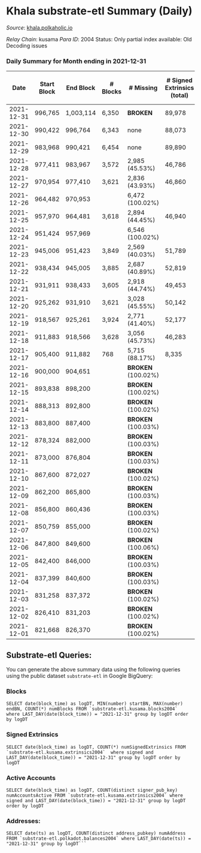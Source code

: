 # Khala substrate-etl Summary (Daily)

_Source_: [khala.polkaholic.io](https://khala.polkaholic.io)

*Relay Chain*: kusama
*Para ID*: 2004
Status: Only partial index available: Old Decoding issues


### Daily Summary for Month ending in 2021-12-31


| Date | Start Block | End Block | # Blocks | # Missing | # Signed Extrinsics (total) | # Active Accounts | # Addresses with Balances | # Events | # Transfers | # XCM Transfers In | # XCM Transfers Out |
| ---- | ----------- | --------- | -------- | --------- | --------------------------- | ----------------- | ------------------------- | -------- | ----------- | ------------------ | ------------------- |
| 2021-12-31 | 996,765 | 1,003,114 | 6,350 |  **BROKEN**  | 89,978 | 1,308 | 13,764 | 946,050 | 142 ($121,000) |   |   |
| 2021-12-30 | 990,422 | 996,764 | 6,343 | none  | 88,073 | 1,297 | 13,763 | 926,617 | 102 ($460,007) |   |   |
| 2021-12-29 | 983,968 | 990,421 | 6,454 | none  | 89,890 | 1,321 | 13,760 | 941,895 | 112 ($84,607.90) |   |   |
| 2021-12-28 | 977,411 | 983,967 | 3,572 | 2,985 (45.53%) | 46,786 | 1,276 | 13,748 | 487,393 | 99 ($203,265) |   |   |
| 2021-12-27 | 970,954 | 977,410 | 3,621 | 2,836 (43.93%) | 46,860 | 1,249 | 13,744 | 488,952 | 124 ($24,451.19) |   |   |
| 2021-12-26 | 964,482 | 970,953 |  | 6,472 (100.02%) |  |  |  |  |   |   |   |
| 2021-12-25 | 957,970 | 964,481 | 3,618 | 2,894 (44.45%) | 46,940 | 1,249 | 13,755 | 490,978 | 76 ($3,250.55) |   |   |
| 2021-12-24 | 951,424 | 957,969 |  | 6,546 (100.02%) |  |  |  |  |   |   |   |
| 2021-12-23 | 945,006 | 951,423 | 3,849 | 2,569 (40.03%) | 51,789 | 1,477 | 13,745 | 581,658 | 68 ($11,172.72) |   |   |
| 2021-12-22 | 938,434 | 945,005 | 3,885 | 2,687 (40.89%) | 52,819 | 1,571 | 13,741 | 548,342 | 332 ($7,098.86) |   |   |
| 2021-12-21 | 931,911 | 938,433 | 3,605 | 2,918 (44.74%) | 49,453 | 1,519 | 13,739 | 513,435 | 321 ($69,477.50) |   |   |
| 2021-12-20 | 925,262 | 931,910 | 3,621 | 3,028 (45.55%) | 50,142 | 1,521 | 13,732 | 516,533 | 297 ($6,215.20) |   |   |
| 2021-12-19 | 918,567 | 925,261 | 3,924 | 2,771 (41.40%) | 52,177 | 1,219 | 13,730 | 542,608 | 275 ($4,139.15) |   |   |
| 2021-12-18 | 911,883 | 918,566 | 3,628 | 3,056 (45.73%) | 46,283 | 1,051 | 13,724 | 480,013 | 188 ($1,887.81) |   |   |
| 2021-12-17 | 905,400 | 911,882 | 768 | 5,715 (88.17%) | 8,335 | 266 | 13,723 | 90,140 | 14 ($1,178.84) |   |   |
| 2021-12-16 | 900,000 | 904,651 |  |  **BROKEN** (100.02%) |  |  |  |  |   |   |   |
| 2021-12-15 | 893,838 | 898,200 |  |  **BROKEN** (100.02%) |  |  |  |  |   |   |   |
| 2021-12-14 | 888,313 | 892,800 |  |  **BROKEN** (100.02%) |  |  |  |  |   |   |   |
| 2021-12-13 | 883,800 | 887,400 |  |  **BROKEN** (100.03%) |  |  |  |  |   |   |   |
| 2021-12-12 | 878,324 | 882,000 |  |  **BROKEN** (100.03%) |  |  |  |  |   |   |   |
| 2021-12-11 | 873,000 | 876,804 |  |  **BROKEN** (100.03%) |  |  |  |  |   |   |   |
| 2021-12-10 | 867,600 | 872,027 |  |  **BROKEN** (100.02%) |  |  |  |  |   |   |   |
| 2021-12-09 | 862,200 | 865,800 |  |  **BROKEN** (100.03%) |  |  |  |  |   |   |   |
| 2021-12-08 | 856,800 | 860,436 |  |  **BROKEN** (100.03%) |  |  |  |  |   |   |   |
| 2021-12-07 | 850,759 | 855,000 |  |  **BROKEN** (100.02%) |  |  |  |  |   |   |   |
| 2021-12-06 | 847,800 | 849,600 |  |  **BROKEN** (100.06%) |  |  |  |  |   |   |   |
| 2021-12-05 | 842,400 | 846,000 |  |  **BROKEN** (100.03%) |  |  |  |  |   |   |   |
| 2021-12-04 | 837,399 | 840,600 |  |  **BROKEN** (100.03%) |  |  |  |  |   |   |   |
| 2021-12-03 | 831,258 | 837,372 |  |  **BROKEN** (100.02%) |  |  |  |  |   |   |   |
| 2021-12-02 | 826,410 | 831,203 |  |  **BROKEN** (100.02%) |  |  |  |  |   |   |   |
| 2021-12-01 | 821,668 | 826,370 |  |  **BROKEN** (100.02%) |  |  |  |  |   |   |   |

## Substrate-etl Queries:
You can generate the above summary data using the following queries using the public dataset `substrate-etl` in Google BigQuery:


### Blocks
```
SELECT date(block_time) as logDT, MIN(number) startBN, MAX(number) endBN, COUNT(*) numBlocks FROM `substrate-etl.kusama.blocks2004`  where LAST_DAY(date(block_time)) = "2021-12-31" group by logDT order by logDT
```


### Signed Extrinsics
```
SELECT date(block_time) as logDT, COUNT(*) numSignedExtrinsics FROM `substrate-etl.kusama.extrinsics2004`  where signed and LAST_DAY(date(block_time)) = "2021-12-31" group by logDT order by logDT
```


### Active Accounts
```
SELECT date(block_time) as logDT, COUNT(distinct signer_pub_key) numAccountsActive FROM `substrate-etl.kusama.extrinsics2004` where signed and LAST_DAY(date(block_time)) = "2021-12-31" group by logDT order by logDT
```


### Addresses:
```
SELECT date(ts) as logDT, COUNT(distinct address_pubkey) numAddress FROM `substrate-etl.polkadot.balances2004` where LAST_DAY(date(ts)) = "2021-12-31" group by logDT```

